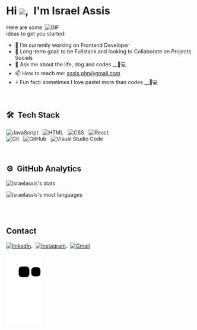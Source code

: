 
<h1 align="left">Hi <img src="https://raw.githubusercontent.com/kaueMarques/kaueMarques/master/hi.gif" height="30px">,&nbsp; I'm Israel Assis</h1>
<img align="right" alt="GIF" src="https://octocat-generator-assets.githubusercontent.com/my-octocat-1625099472777.png" width="400px" />
<!--
**israelassis/israelassis** is a ✨ _special_ ✨ repository because its `README.md` (this file) appears on your GitHub profile.
-->

Here are some ideas to get you started:

- 🔭 I’m currently working on Frontend Developer
- 🌱 Long-term goal: to be Fullstack and looking to Collaborate on Projects Socials
- 💬 Ask me about the life, dog and codes __🐶💻
- 📫 How to reach me: assis.phn@gmail.com
- ⚡ Fun fact: sometimes I love pastel more than codes __🥟💻

<br>

## 🛠 &nbsp;Tech Stack

![JavaScript](https://img.shields.io/badge/-JavaScript-05122A?style=flat&logo=javascript)&nbsp;&nbsp;
![HTML](https://img.shields.io/badge/-HTML-05122A?style=flat&logo=HTML5)&nbsp;&nbsp;
![CSS](https://img.shields.io/badge/-CSS-05122A?style=flat&logo=CSS3&logoColor=1572B6)&nbsp;&nbsp;
![React](https://img.shields.io/badge/-React-05122A?style=flat&logo=react)&nbsp;&nbsp;<br>
![Git](https://img.shields.io/badge/-Git-05122A?style=flat&logo=git)&nbsp;&nbsp;
![GitHub](https://img.shields.io/badge/-GitHub-05122A?style=flat&logo=github)&nbsp;&nbsp;
![Visual Studio Code](https://img.shields.io/badge/-Visual%20Studio%20Code-05122A?style=flat&logo=visual-studio-code&logoColor=007ACC)&nbsp;

<br>

## ⚙️ &nbsp;GitHub Analytics

<p align="left">
<img width="380em" src="https://github-readme-stats.vercel.app/api?username=israelassis&show_icons=true&theme=vision-friendly-dark" alt="israelassis's stats"/><p>
<img width="380em" src="https://github-readme-stats.vercel.app/api/top-langs/?username=israelassis&layout=compact&theme=vision-friendly-dark" alt="israelassis's most languages"/>
</p>


<br><br>

## Contact


<a href="https://linkedin.com/in/israelassis" target="_blank">
  <img align="center" src="https://img.shields.io/badge/-israelassis-05122A?style=flat&logo=linkedin" alt="linkedin"/>
</a>&nbsp;
<a href="https://instagram.com/assis.rael" target="_blank">
 <img align="center" src="https://img.shields.io/badge/-israelassis-05122A?style=flat&logo=instagram" alt="instagram"/>
</a>&nbsp;
<a href="mailto:assis.phn@gmail.com" target="_blank">
 <img align="center" src="https://img.shields.io/badge/-assis.phn-05122A?style=flat&logo=gmail" alt="Gmail"/>
</a>

  
![Snake animation](https://github.com/israelassis/israelassis/blob/output/github-contribution-grid-snake.svg)
  
